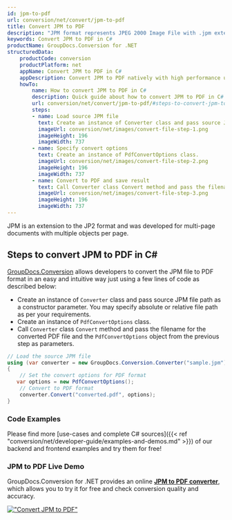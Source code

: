 ```yaml
---
id: jpm-to-pdf
url: conversion/net/convert/jpm-to-pdf
title: Convert JPM to PDF
description: "JPM format represents JPEG 2000 Image File with .jpm extension. Learn how to convert JPM to PDF file programmatically in C# language using GroupDocs.Conversion for .NET library."
keywords: Convert JPM to PDF in C#
productName: GroupDocs.Conversion for .NET
structuredData:
    productCode: conversion
    productPlatform: net
    appName: Convert JPM to PDF in C#
    appDescription: Convert JPM to PDF natively with high performance using C# language and server side GroupDocs.Conversion for .NET APIs, without the use of any software like Microsoft or Open Office.
    howTo:
        name: How to convert JPM to PDF in C# 
        description: Quick guide about how to convert JPM to PDF in C# with high performance and accuracy.
        url: conversion/net/convert/jpm-to-pdf/#steps-to-convert-jpm-to-pdf-in-c
        steps:
        - name: Load source JPM file 
          text: Create an instance of Converter class and pass source JPM file path as a constructor parameter. You may specify absolute or relative file path as per your requirements. 
          imageUrl: conversion/net/images/convert-file-step-1.png
          imageHeight: 196
          imageWidth: 737
        - name: Specify convert options 
          text: Create an instance of PdfConvertOptions class.
          imageUrl: conversion/net/images/convert-file-step-2.png
          imageHeight: 196
          imageWidth: 737
        - name: Convert to PDF and save result 
          text: Call Converter class Convert method and pass the filename for the converted HTML file and the PdfConvertOptions object from the previous step as parameters.
          imageUrl: conversion/net/images/convert-file-step-3.png
          imageHeight: 196
          imageWidth: 737
---
```


JPM is an extension to the JP2 format and was developed for multi-page documents with multiple objects per page.

## Steps to convert JPM to PDF in C#

[GroupDocs.Conversion](https://products.groupdocs.com/conversion/net) allows developers to convert the JPM file to PDF format in an easy and intuitive way just using a few lines of code as described below:

* Create an instance of `Converter` class and pass source JPM file path as a constructor parameter. You may specify absolute or relative file path as per your requirements. 
* Create an instance of `PdfConvertOptions` class.
* Call `Converter` class `Convert` method and pass the filename for the converted PDF file and the `PdfConvertOptions` object from the previous step as parameters.

```csharp
// Load the source JPM file
using (var converter = new GroupDocs.Conversion.Converter("sample.jpm"))
{
    // Set the convert options for PDF format
   var options = new PdfConvertOptions();
    // Convert to PDF format
    converter.Convert("converted.pdf", options);
}
```

### Code Examples

Please find more [use-cases and complete C# sources]({{< ref "conversion/net/developer-guide/examples-and-demos.md" >}}) of our backend and frontend examples and try them for free!

### JPM to PDF Live Demo

GroupDocs.Conversion for .NET provides an online [**JPM to PDF converter**](https://products.groupdocs.app/conversion/jpm-to-pdf), which allows you to try it for free and check conversion quality and accuracy.

[!["Convert JPM to PDF"](conversion/net/images/convert-to-pdf/convert-jpm-to-pdf.png)](https://products.groupdocs.app/conversion/jpm-to-pdf)